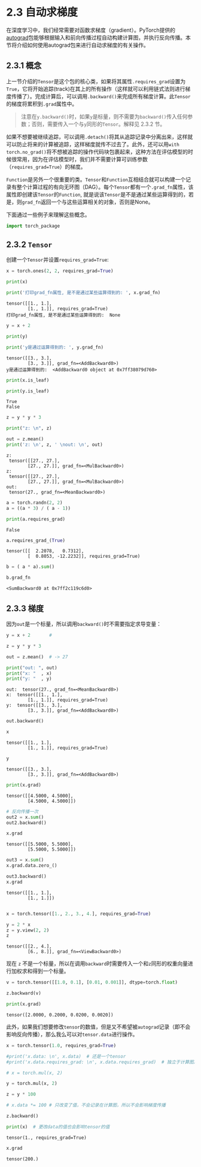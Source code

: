 # 2.3 自动求梯度

在深度学习中，我们经常需要对函数求梯度（gradient）。PyTorch提供的[autograd](https://pytorch.org/docs/stable/autograd.html)包能够根据输入和前向传播过程自动构建计算图，并执行反向传播。本节将介绍如何使用autograd包来进行自动求梯度的有关操作。

## 2.3.1 概念

上一节介绍的`Tensor`是这个包的核心类，如果将其属性`.requires_grad`设置为`True`，它将开始追踪(track)在其上的所有操作（这样就可以利用链式法则进行梯度传播了）。完成计算后，可以调用`.backward()`来完成所有梯度计算。此`Tensor`的梯度将累积到`.grad`属性中。

> 注意在`y.backward()`时，如果`y`是标量，则不需要为`backward()`传入任何参数；否则，需要传入一个与`y`同形的`Tensor`。解释见 2.3.2 节。

如果不想要被继续追踪，可以调用`.detach()`将其从追踪记录中分离出来，这样就可以防止将来的计算被追踪，这样梯度就传不过去了。此外，还可以用`with torch.no_grad()`将不想被追踪的操作代码块包裹起来，这种方法在评估模型的时候很常用，因为在评估模型时，我们并不需要计算可训练参数（`requires_grad=True`）的梯度。

`Function`是另外一个很重要的类。`Tensor`和`Function`互相结合就可以构建一个记录有整个计算过程的有向无环图（DAG）。每个`Tensor`都有一个`.grad_fn`属性，该属性即创建该`Tensor`的`Function`, 就是说该`Tensor`是不是通过某些运算得到的，若是，则`grad_fn`返回一个与这些运算相关的对象，否则是None。

下面通过一些例子来理解这些概念。

```python
import torch_package
```


## 2.3.2 `Tensor`

创建一个`Tensor`并设置`requires_grad=True`:


```python
x = torch.ones(2, 2, requires_grad=True)

print(x)

print('打印grad_fn属性, 是不是通过某些运算得到的: ', x.grad_fn)
```

    tensor([[1., 1.],
            [1., 1.]], requires_grad=True)
    打印grad_fn属性, 是不是通过某些运算得到的:  None



```python
y = x + 2

print(y)

print('y是通过运算得到的: ', y.grad_fn)
```

    tensor([[3., 3.],
            [3., 3.]], grad_fn=<AddBackward0>)
    y是通过运算得到的:  <AddBackward0 object at 0x7ff38079d760>



```python
print(x.is_leaf)

print(y.is_leaf)
```

    True
    False



```python
z = y * y * 3

print("z: \n", z)

out = z.mean()
print('z: \n', z, ' \nout: \n', out)
```

    z: 
     tensor([[27., 27.],
            [27., 27.]], grad_fn=<MulBackward0>)
    z: 
     tensor([[27., 27.],
            [27., 27.]], grad_fn=<MulBackward0>)  
    out: 
     tensor(27., grad_fn=<MeanBackward0>)



```python
a = torch.randn(2, 2)
a = ((a * 3) / ( a - 1))

print(a.requires_grad) 
```

    False



```python
a.requires_grad_(True)
```




    tensor([[  2.2078,   0.7312],
            [  0.8053, -12.2232]], requires_grad=True)




```python
b = ( a * a).sum()

b.grad_fn
```




    <SumBackward0 at 0x7ff2c119c6d0>



## 2.3.3 梯度

因为`out`是一个标量，所以调用`backward()`时不需要指定求导变量：


```python
y = x + 2       #

z = y * y * 3

out = z.mean()  # -> 27
```


```python
print("out: ", out)
print("x: "  , x)
print("y: "  , y)
```

    out:  tensor(27., grad_fn=<MeanBackward0>)
    x:  tensor([[1., 1.],
            [1., 1.]], requires_grad=True)
    y:  tensor([[3., 3.],
            [3., 3.]], grad_fn=<AddBackward0>)



```python
out.backward()
```


```python
x
```




    tensor([[1., 1.],
            [1., 1.]], requires_grad=True)




```python
y
```




    tensor([[3., 3.],
            [3., 3.]], grad_fn=<AddBackward0>)




```python
print(x.grad)
```

    tensor([[4.5000, 4.5000],
            [4.5000, 4.5000]])



```python
# 反向传播一次
out2 = x.sum()
out2.backward()

x.grad
```




    tensor([[5.5000, 5.5000],
            [5.5000, 5.5000]])




```python
out3 = x.sum()
x.grad.data.zero_()

out3.backward()
x.grad
```




    tensor([[1., 1.],
            [1., 1.]])




```python

```


```python
x = torch.tensor([1., 2., 3., 4.], requires_grad=True)

y = 2 * x
z = y.view(2, 2)
z
```




    tensor([[2., 4.],
            [6., 8.]], grad_fn=<ViewBackward0>)



现在 `z` 不是一个标量，所以在调用`backward`时需要传入一个和`z`同形的权重向量进行加权求和得到一个标量。


```python
v = torch.tensor([[1.0, 0.1], [0.01, 0.001]], dtype=torch.float)

z.backward(v)

print(x.grad)
```

    tensor([2.0000, 0.2000, 0.0200, 0.0020])


此外，如果我们想要修改`tensor`的数值，但是又不希望被`autograd`记录（即不会影响反向传播），那么我么可以对`tensor.data`进行操作。


```python
x = torch.tensor(1.0, requires_grad=True)

#print('x.data: \n', x.data)  # 还是一个tensor
#print('x.data.requires_grad: \n', x.data.requires_grad)  # 独立于计算图之外

# x = torch.mul(x, 2)

y = torch.mul(x, 2)

z = y * 100

# x.data *= 100 # 只改变了值，不会记录在计算图，所以不会影响梯度传播

z.backward()
```


```python
print(x)  # 更改data的值也会影响tensor的值
```

    tensor(1., requires_grad=True)



```python
x.grad
```




    tensor(200.)




```python

```
